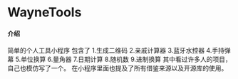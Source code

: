 # WayneTools

#### 介绍
简单的个人工具小程序
包含了
1.生成二维码
2.亲戚计算器
3.蓝牙水控器
4.手持弹幕
5.单位换算
6.量角器
7.日期计算
8.随机数
9.进制换算
其中看过许多人的项目，自己也模仿写了一个。
在小程序里面也提及了所有借鉴来源以及开源库的使用。